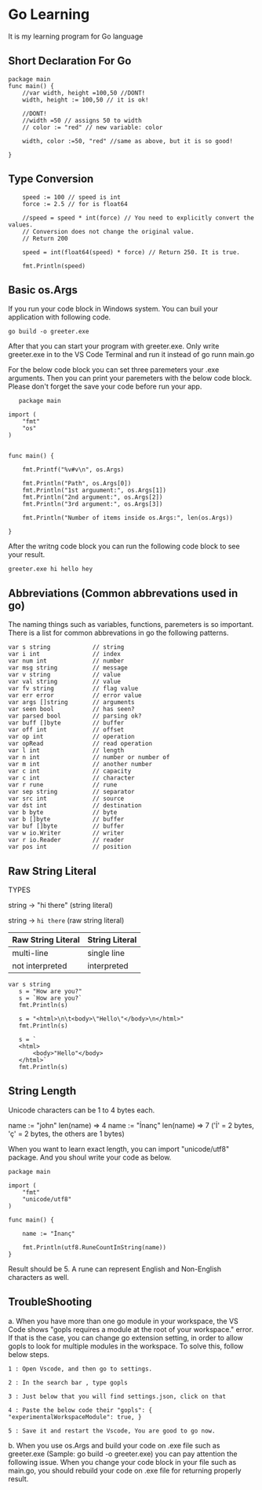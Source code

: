 # Go Learning
It is my learning program for Go language

## Short Declaration For Go
```
package main 
func main() {
    //var width, height =100,50 //DONT!
    width, height := 100,50 // it is ok!

    //DONT!
    //width =50 // assigns 50 to width
    // color := "red" // new variable: color

    width, color :=50, "red" //same as above, but it is so good!

}
```
## Type Conversion

```
	speed := 100 // speed is int
	force := 2.5 // for is float64

	//speed = speed * int(force) // You need to explicitly convert the values.
	// Conversion does not change the original value.
	// Return 200

	speed = int(float64(speed) * force) // Return 250. It is true.

	fmt.Println(speed)

```

## Basic os.Args

If you run your code block in Windows system. You can buil your application with following code.

```
go build -o greeter.exe
```
After that you can start your program with greeter.exe. Only write greeter.exe in to the VS Code Terminal and run it instead of go runn main.go 

For the below code block you can set three paremeters your .exe arguments. Then you can print your paremeters with the below code block.
Please don't forget the save your code before run your app.

```
   package main

import (
	"fmt"
	"os"
)


func main() {

	fmt.Printf("%v#v\n", os.Args)

	fmt.Println("Path", os.Args[0])
	fmt.Println("1st arguument:", os.Args[1])
	fmt.Println("2nd argument:", os.Args[2])
	fmt.Println("3rd argument:", os.Args[3])

	fmt.Println("Number of items inside os.Args:", len(os.Args))

}

```

After the writng code block you can run the following code block to see your result.

```
greeter.exe hi hello hey
```


## Abbreviations (Common abbrevations used in go)

The naming things such as variables, functions, paremeters is so important. There is a list for common abbrevations in go the following patterns.

```
var s string            // string
var i int               // index
var num int             // number
var msg string          // message
var v string            // value
var val string          // value
var fv string           // flag value
var err error           // error value
var args []string       // arguments
var seen bool           // has seen?
var parsed bool         // parsing ok?
var buff []byte         // buffer
var off int             // offset
var op int              // operation
var opRead              // read operation
var l int               // length
var n int               // number or number of
var m int               // another number
var c int               // capacity
var c int               // character
var r rune              // rune
var sep string          // separator
var src int             // source
var dst int             // destination
var b byte              // byte
var b []byte            // buffer
var buf []byte          // buffer
var w io.Writer         // writer
var r io.Reader         // reader
var pos int             // position

```
## Raw String Literal

 TYPES
 
 string   ->     "hi there" (string literal)
 
 string   ->	 `hi there` (raw string literal)

 Raw String Literal       |   String Literal
 -------------------------|---------------------
 multi-line		  |  single line
 not interpreted	  |  interpreted

 ```
 var s string
	s = "How are you?"
	s = `How are you?`
	fmt.Println(s)

	s = "<html>\n\t<body>\"Hello\"</body>\n</html>"
	fmt.Println(s)

	s = `
	<html>
		<body>"Hello"</body>
	</html>`
	fmt.Println(s)
```
## String Length

Unicode characters can be 1 to 4 bytes each.

name := "john"
len(name) => 4
name := "İnanç"
len(name) => 7 ('İ' = 2 bytes, 'ç' = 2 bytes, the others are 1 bytes)

When you want to learn exact length, you can import "unicode/utf8" package. And you shoul write your code as below.

```
package main

import (
	"fmt"
	"unicode/utf8"
)

func main() {

	name := "İnanç"

	fmt.Println(utf8.RuneCountInString(name))
}

```
Result should be 5. 
A rune can represent English and Non-English characters as well.



## TroubleShooting

a. When you have more than one go module in your workspace, the VS Code shows "gopls requires a module at the root of your workspace." error.
If that is the case, you can change go extension setting, in order to allow gopls to look for multiple modules in the workspace. To solve this, follow below steps.

	1 : Open Vscode, and then go to settings.

	2 : In the search bar , type gopls

	3 : Just below that you will find settings.json, click on that

	4 : Paste the below code their "gopls": { "experimentalWorkspaceModule": true, }

	5 : Save it and restart the Vscode, You are good to go now.
b. When you use os.Args and build your code on .exe file such as greeter.exe (Sample: go build -o greeter.exe) you can pay attention the following issue.
	When you change your code block in your file such as main.go, you should rebuild your code on .exe file for returning properly result.
